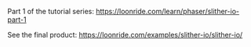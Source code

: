Part 1 of the tutorial series: https://loonride.com/learn/phaser/slither-io-part-1

See the final product: https://loonride.com/examples/slither-io/slither-io/

